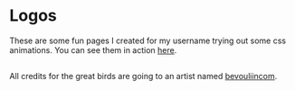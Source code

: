 # Logos
These are some fun pages I created for my username trying out some css animations.
You can see them in action [here](https://logos.yingrjimsch.xyz).
##
All credits for the great birds are going to an artist named [bevouliincom](https://opengameart.org/users/bevouliincom).